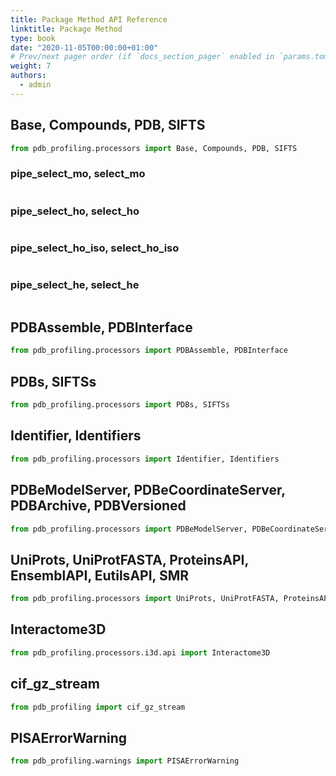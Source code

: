 ```yaml
---
title: Package Method API Reference
linktitle: Package Method
type: book
date: "2020-11-05T00:00:00+01:00"
# Prev/next pager order (if `docs_section_pager` enabled in `params.toml`)
weight: 7
authors:
  - admin
---
```


## Base, Compounds, PDB, SIFTS

```python
from pdb_profiling.processors import Base, Compounds, PDB, SIFTS
```

### pipe_select_mo, select_mo

```python

```

### pipe_select_ho, select_ho

```python

```

### pipe_select_ho_iso, select_ho_iso

```python

```

### pipe_select_he, select_he

```python

```

## PDBAssemble, PDBInterface

```python
from pdb_profiling.processors import PDBAssemble, PDBInterface
```

## PDBs, SIFTSs

```python
from pdb_profiling.processors import PDBs, SIFTSs
```

## Identifier, Identifiers

```python
from pdb_profiling.processors import Identifier, Identifiers
```

## PDBeModelServer, PDBeCoordinateServer, PDBArchive, PDBVersioned

```python
from pdb_profiling.processors import PDBeModelServer, PDBeCoordinateServer, PDBArchive, PDBVersioned
```

## UniProts, UniProtFASTA, ProteinsAPI, EnsemblAPI, EutilsAPI, SMR

```python
from pdb_profiling.processors import UniProts, UniProtFASTA, ProteinsAPI, EnsemblAPI, EutilsAPI, SMR
```

## Interactome3D

```python
from pdb_profiling.processors.i3d.api import Interactome3D
```

## cif_gz_stream

```python
from pdb_profiling import cif_gz_stream
```

## PISAErrorWarning

```python
from pdb_profiling.warnings import PISAErrorWarning
```

